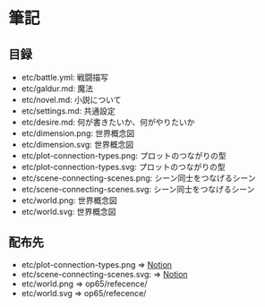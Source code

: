 # 筆記
## 目録
- etc/battle.yml:                  戦闘描写
- etc/galdur.md:                   魔法
- etc/novel.md:                    小説について
- etc/settings.md:                 共通設定
- etc/desire.md:                   何が書きたいか、何がやりたいか
- etc/dimension.png:               世界概念図
- etc/dimension.svg:               世界概念図
- etc/plot-connection-types.png:   プロットのつながりの型
- etc/plot-connection-types.svg:   プロットのつながりの型
- etc/scene-connecting-scenes.png: シーン同士をつなげるシーン
- etc/scene-connecting-scenes.svg: シーン同士をつなげるシーン
- etc/world.png:                   世界概念図
- etc/world.svg:                   世界概念図

## 配布先
- etc/plot-connection-types.png => [Notion](https://www.notion.so/camellia-public/108aa0fde49e80968f48cc2c223a9f7f?pvs=4)
- etc/scene-connecting-scenes.svg: => [Notion](https://www.notion.so/camellia-public/12eaa0fde49e8011b49dfebdcb386c05?pvs=4)
- etc/world.png => op65/refecence/
- etc/world.svg => op65/refecence/
